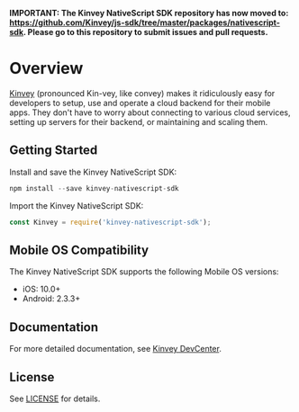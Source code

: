 **IMPORTANT: The Kinvey NativeScript SDK repository has now moved to: https://github.com/Kinvey/js-sdk/tree/master/packages/nativescript-sdk. Please go to this repository to submit issues and pull requests.**

# Overview

[Kinvey](http://www.kinvey.com) (pronounced Kin-vey, like convey) makes it ridiculously easy for developers to setup, use and operate a cloud backend for their mobile apps. They don't have to worry about connecting to various cloud services, setting up servers for their backend, or maintaining and scaling them.

## Getting Started

Install and save the Kinvey NativeScript SDK:

```javascript
npm install --save kinvey-nativescript-sdk
```

Import the Kinvey NativeScript SDK:

```javascript
const Kinvey = require('kinvey-nativescript-sdk');
```

## Mobile OS Compatibility

The Kinvey NativeScript SDK supports the following Mobile OS versions:

- iOS: 10.0+
- Android: 2.3.3+

## Documentation

For more detailed documentation, see [Kinvey DevCenter](https://devcenter.kinvey.com/nativescript).

## License

See [LICENSE](LICENSE) for details.
